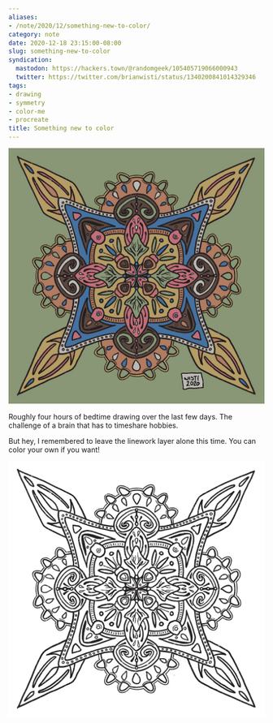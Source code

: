 ```yaml
---
aliases:
- /note/2020/12/something-new-to-color/
category: note
date: 2020-12-18 23:15:00-08:00
slug: something-new-to-color
syndication:
  mastodon: https://hackers.town/@randomgeek/105405719066000943
  twitter: https://twitter.com/brianwisti/status/1340200841014329346
tags:
- drawing
- symmetry
- color-me
- procreate
title: Something new to color
---
```


![attachments/img/2020/cover-2020-12-18.jpg](../../../attachments/img/2020/cover-2020-12-18.jpg)

Roughly four hours of bedtime drawing over the last few days. The challenge of a brain that has to timeshare hobbies.

But hey, I remembered to leave the linework layer alone this time. You can color your own if you want!

![2020-12-15-linework.jpg](../../../attachments/img/2020/2020-12-15-linework.jpg)
